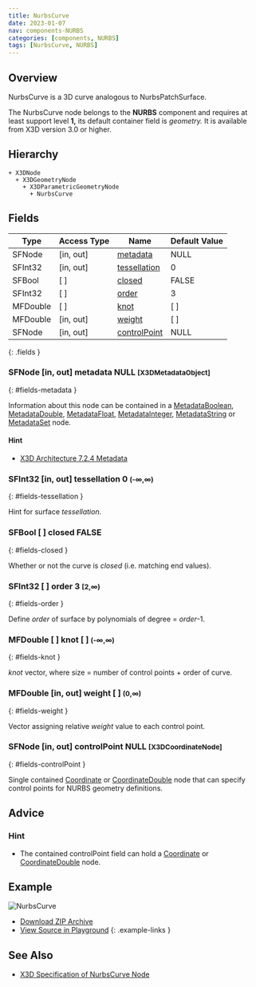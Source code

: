 ```yaml
---
title: NurbsCurve
date: 2023-01-07
nav: components-NURBS
categories: [components, NURBS]
tags: [NurbsCurve, NURBS]
---
```

<style>
.post h3 {
  word-spacing: 0.2em;
}
</style>

## Overview

NurbsCurve is a 3D curve analogous to NurbsPatchSurface.

The NurbsCurve node belongs to the **NURBS** component and requires at least support level **1,** its default container field is *geometry.* It is available from X3D version 3.0 or higher.

## Hierarchy

```
+ X3DNode
  + X3DGeometryNode
    + X3DParametricGeometryNode
      + NurbsCurve
```

## Fields

| Type | Access Type | Name | Default Value |
| ---- | ----------- | ---- | ------------- |
| SFNode | [in, out] | [metadata](#fields-metadata) | NULL  |
| SFInt32 | [in, out] | [tessellation](#fields-tessellation) | 0  |
| SFBool | [ ] | [closed](#fields-closed) | FALSE |
| SFInt32 | [ ] | [order](#fields-order) | 3  |
| MFDouble | [ ] | [knot](#fields-knot) | [ ] |
| MFDouble | [in, out] | [weight](#fields-weight) | [ ] |
| SFNode | [in, out] | [controlPoint](#fields-controlPoint) | NULL  |
{: .fields }

### SFNode [in, out] **metadata** NULL <small>[X3DMetadataObject]</small>
{: #fields-metadata }

Information about this node can be contained in a [MetadataBoolean](/x_ite/components/core/metadataboolean/), [MetadataDouble](/x_ite/components/core/metadatadouble/), [MetadataFloat](/x_ite/components/core/metadatafloat/), [MetadataInteger](/x_ite/components/core/metadatainteger/), [MetadataString](/x_ite/components/core/metadatastring/) or [MetadataSet](/x_ite/components/core/metadataset/) node.

#### Hint

- [X3D Architecture 7.2.4 Metadata](https://www.web3d.org/specifications/X3Dv4/ISO-IEC19775-1v4-IS/Part01/components/core.html#Metadata)

### SFInt32 [in, out] **tessellation** 0 <small>(-∞,∞)</small>
{: #fields-tessellation }

Hint for surface *tessellation*.

### SFBool [ ] **closed** FALSE
{: #fields-closed }

Whether or not the curve is *closed* (i.e. matching end values).

### SFInt32 [ ] **order** 3 <small>[2,∞)</small>
{: #fields-order }

Define *order* of surface by polynomials of degree = *order*-1.

### MFDouble [ ] **knot** [ ] <small>(-∞,∞)</small>
{: #fields-knot }

*knot* vector, where size = number of control points + order of curve.

### MFDouble [in, out] **weight** [ ] <small>(0,∞)</small>
{: #fields-weight }

Vector assigning relative *weight* value to each control point.

### SFNode [in, out] **controlPoint** NULL <small>[X3DCoordinateNode]</small>
{: #fields-controlPoint }

Single contained [Coordinate](/x_ite/components/rendering/coordinate/) or [CoordinateDouble](/x_ite/components/rendering/coordinatedouble/) node that can specify control points for NURBS geometry definitions.

## Advice

### Hint

- The contained controlPoint field can hold a [Coordinate](/x_ite/components/rendering/coordinate/) or [CoordinateDouble](/x_ite/components/rendering/coordinatedouble/) node.

## Example

<x3d-canvas class="xr-button-br" src="https://create3000.github.io/media/examples/NURBS/NurbsCurve/NurbsCurve.x3d" contentScale="auto">
  <img src="https://create3000.github.io/media/examples/NURBS/NurbsCurve/screenshot.avif" alt="NurbsCurve"/>
</x3d-canvas>

- [Download ZIP Archive](https://create3000.github.io/media/examples/NURBS/NurbsCurve/NurbsCurve.zip)
- [View Source in Playground](/x_ite/playground/?url=https://create3000.github.io/media/examples/NURBS/NurbsCurve/NurbsCurve.x3d)
{: .example-links }

## See Also

- [X3D Specification of NurbsCurve Node](https://www.web3d.org/documents/specifications/19775-1/V4.0/Part01/components/nurbs.html#NurbsCurve)
